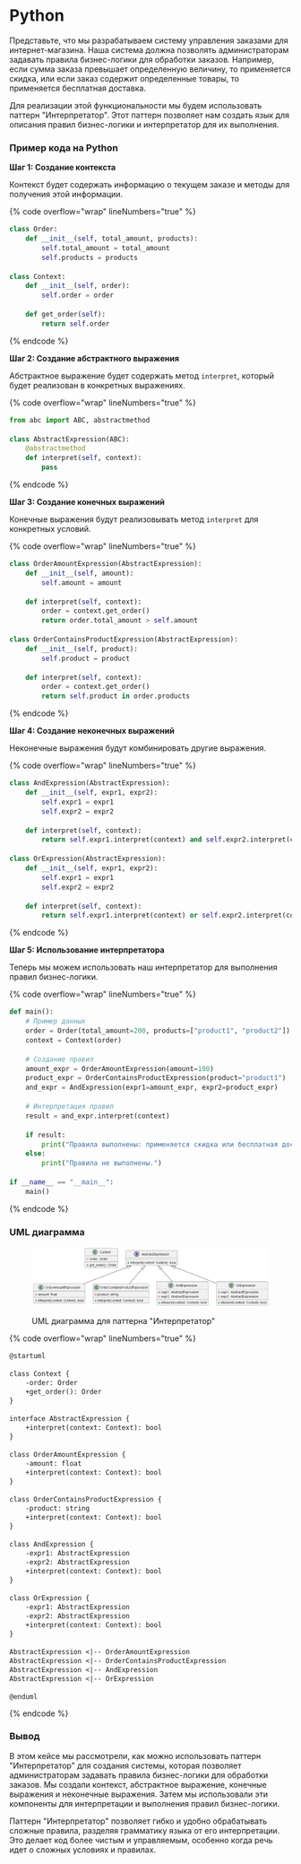 # Python

Представьте, что мы разрабатываем систему управления заказами для интернет-магазина. Наша система должна позволять администраторам задавать правила бизнес-логики для обработки заказов. Например, если сумма заказа превышает определенную величину, то применяется скидка, или если заказ содержит определенные товары, то применяется бесплатная доставка.

Для реализации этой функциональности мы будем использовать паттерн "Интерпретатор". Этот паттерн позволяет нам создать язык для описания правил бизнес-логики и интерпретатор для их выполнения.

### Пример кода на Python

**Шаг 1: Создание контекста**

Контекст будет содержать информацию о текущем заказе и методы для получения этой информации.

{% code overflow="wrap" lineNumbers="true" %}
```python
class Order:
    def __init__(self, total_amount, products):
        self.total_amount = total_amount
        self.products = products

class Context:
    def __init__(self, order):
        self.order = order

    def get_order(self):
        return self.order
```
{% endcode %}

**Шаг 2: Создание абстрактного выражения**

Абстрактное выражение будет содержать метод `interpret`, который будет реализован в конкретных выражениях.

{% code overflow="wrap" lineNumbers="true" %}
```python
from abc import ABC, abstractmethod

class AbstractExpression(ABC):
    @abstractmethod
    def interpret(self, context):
        pass
```
{% endcode %}

**Шаг 3: Создание конечных выражений**

Конечные выражения будут реализовывать метод `interpret` для конкретных условий.

{% code overflow="wrap" lineNumbers="true" %}
```python
class OrderAmountExpression(AbstractExpression):
    def __init__(self, amount):
        self.amount = amount

    def interpret(self, context):
        order = context.get_order()
        return order.total_amount > self.amount

class OrderContainsProductExpression(AbstractExpression):
    def __init__(self, product):
        self.product = product

    def interpret(self, context):
        order = context.get_order()
        return self.product in order.products
```
{% endcode %}

**Шаг 4: Создание неконечных выражений**

Неконечные выражения будут комбинировать другие выражения.

{% code overflow="wrap" lineNumbers="true" %}
```python
class AndExpression(AbstractExpression):
    def __init__(self, expr1, expr2):
        self.expr1 = expr1
        self.expr2 = expr2

    def interpret(self, context):
        return self.expr1.interpret(context) and self.expr2.interpret(context)

class OrExpression(AbstractExpression):
    def __init__(self, expr1, expr2):
        self.expr1 = expr1
        self.expr2 = expr2

    def interpret(self, context):
        return self.expr1.interpret(context) or self.expr2.interpret(context)
```
{% endcode %}

**Шаг 5: Использование интерпретатора**

Теперь мы можем использовать наш интерпретатор для выполнения правил бизнес-логики.

{% code overflow="wrap" lineNumbers="true" %}
```python
def main():
    # Пример данных
    order = Order(total_amount=200, products=["product1", "product2"])
    context = Context(order)

    # Создание правил
    amount_expr = OrderAmountExpression(amount=100)
    product_expr = OrderContainsProductExpression(product="product1")
    and_expr = AndExpression(expr1=amount_expr, expr2=product_expr)

    # Интерпретация правил
    result = and_expr.interpret(context)

    if result:
        print("Правила выполнены: применяется скидка или бесплатная доставка.")
    else:
        print("Правила не выполнены.")

if __name__ == "__main__":
    main()
```
{% endcode %}

### UML диаграмма

<figure><img src="../../../../../.gitbook/assets/image (2) (1) (1) (1) (1) (1) (1).png" alt=""><figcaption><p>UML диаграмма для паттерна "Интерпретатор"</p></figcaption></figure>

{% code overflow="wrap" lineNumbers="true" %}
```plantuml
@startuml

class Context {
    -order: Order
    +get_order(): Order
}

interface AbstractExpression {
    +interpret(context: Context): bool
}

class OrderAmountExpression {
    -amount: float
    +interpret(context: Context): bool
}

class OrderContainsProductExpression {
    -product: string
    +interpret(context: Context): bool
}

class AndExpression {
    -expr1: AbstractExpression
    -expr2: AbstractExpression
    +interpret(context: Context): bool
}

class OrExpression {
    -expr1: AbstractExpression
    -expr2: AbstractExpression
    +interpret(context: Context): bool
}

AbstractExpression <|-- OrderAmountExpression
AbstractExpression <|-- OrderContainsProductExpression
AbstractExpression <|-- AndExpression
AbstractExpression <|-- OrExpression

@enduml
```
{% endcode %}

### Вывод

В этом кейсе мы рассмотрели, как можно использовать паттерн "Интерпретатор" для создания системы, которая позволяет администраторам задавать правила бизнес-логики для обработки заказов. Мы создали контекст, абстрактное выражение, конечные выражения и неконечные выражения. Затем мы использовали эти компоненты для интерпретации и выполнения правил бизнес-логики.

Паттерн "Интерпретатор" позволяет гибко и удобно обрабатывать сложные правила, разделяя грамматику языка от его интерпретации. Это делает код более чистым и управляемым, особенно когда речь идет о сложных условиях и правилах.
